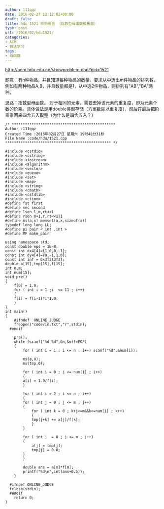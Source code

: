 ```yaml
---
author: 111qqz
date: 2016-02-27 12:12:02+00:00
draft: false
title: hdu 1521 排列组合 （指数型母函数模板题）
type: post
url: /2016/02/hdu1521/
categories:
- ACM
- 算法学习
tags:
- 母函数
---
```


http://acm.hdu.edu.cn/showproblem.php?pid=1521

题意：有n种物品，并且知道每种物品的数量。要求从中选出m件物品的排列数。例如有两种物品A,B，并且数量都是1，从中选2件物品，则排列有"AB","BA"两种。

思路：指数型母函数。
对于相同的元素，需要去掉该元素的重复度，即为元素个数的阶乘。具体做法是用double类型存储（方案数除以重复度），然后在最后把阶乘乘回来四舍五入取整（为什么是四舍五入？）

 

    
    /* ***********************************************
    Author :111qqz
    Created Time :2016年02月27日 星期六 19时48分31秒
    File Name :code/hdu/1521.cpp
    ************************************************ */
    
    #include <cstdio>
    #include <cstring>
    #include <iostream>
    #include <algorithm>
    #include <vector>
    #include <queue>
    #include <set>
    #include <map>
    #include <string>
    #include <cmath>
    #include <cstdlib>
    #include <ctime>
    #define fst first
    #define sec second
    #define lson l,m,rt<<1
    #define rson m+1,r,rt<<1|1
    #define ms(a,x) memset(a,x,sizeof(a))
    typedef long long LL;
    #define pi pair < int ,int >
    #define MP make_pair
    
    using namespace std;
    const double eps = 1E-8;
    const int dx4[4]={1,0,0,-1};
    const int dy4[4]={0,-1,1,0};
    const int inf = 0x3f3f3f3f;
    double a[15],tmp[15],f[15];
    int n,m;
    int num[15];
    void pre()
    {
        f[0] = 1.0;
        for ( int i = 1 ;i  <= 11 ; i++)
        {
    	f[i] = f[i-1]*i*1.0;
        }
    }
    int main()
    {
    	#ifndef  ONLINE_JUDGE 
    	freopen("code/in.txt","r",stdin);
      #endif
    
    	pre();
    	while (scanf("%d %d",&n,&m)!=EOF)
    	{
    	    for ( int i = 1 ; i <= n ; i++) scanf("%d",&num[i]);
    
    	    ms(a,0);
    	    ms(tmp,0);
    
    	    for ( int i = 0 ; i <= num[1] ; i++)
    	    {
    		a[i] = 1.0/f[i];
    	    }
    
    	    for ( int i = 2 ; i <= n ; i++)
    	    {
    		for ( int j = 0 ; j <= m ; j++)
    		{
    		    for ( int k = 0 ; k+j<=m&&k<=num[i] ; k++)
    		    {
    			tmp[j+k] += a[j]/f[k];
    		    }
    		}
    
    		for ( int j  = 0 ; j <= m ; j++)
    		{
    		    a[j] = tmp[j];
    		    tmp[j] = 0.0;
    		}
    	    }
    	    
    	    double ans = a[m]*f[m];
    	    printf("%d\n",int(ans+0.5));
    	}
    
      #ifndef ONLINE_JUDGE  
      fclose(stdin);
      #endif
        return 0;
    }
    



